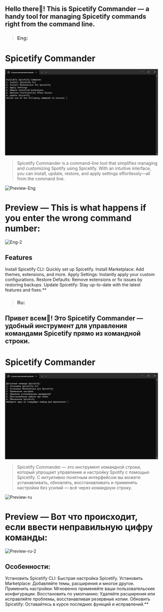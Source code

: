 ## Hello there👋! This is Spicetify Commander — a handy tool for managing Spicetify commands right from the command line.

> ### **Eng:**
# Spicetify Commander
![Preview](https://github.com/vtmeen/Spicetify-Commander/blob/main/Preview%20Eng.png)

> Spicetify Commander is a command-line tool that simplifies managing and customizing Spotify using Spicetify. With an intuitive interface, you can install, update, restore, and apply settings effortlessly—all from the command line.

![Preview-Eng](https://github.com/user-attachments/assets/d9264497-f52f-4d28-817a-1cd4140b9e47)
# Preview — This is what happens if you enter the wrong command number:
![Eng-2](https://github.com/user-attachments/assets/fc565362-43c3-4c2d-8239-af4d0b511ee0)

## Features
Install Spicetify CLI: Quickly set up Spicetify.
Install Marketplace: Add themes, extensions, and more.
Apply Settings: Instantly apply your custom configurations.
Restore Defaults: Remove extensions or fix issues by restoring backups.
Update Spicetify: Stay up-to-date with the latest features and fixes.**

> ### **Ru:**

## Привет всем👋! Это Spicetify Commander — удобный инструмент для управления командами Spicetify прямо из командной строки.

# Spicetify Commander
![Preview](https://github.com/vtmeen/Spicetify-Commander/blob/main/Preview%20Ru.png)

> Spicetify Commander — это инструмент командной строки, который упрощает управление и настройку Spotify с помощью Spicetify. С интуитивно понятным интерфейсом вы можете устанавливать, обновлять, восстанавливать и применять настройки без усилий — всё через командную строку.

![Preview-ru](https://github.com/user-attachments/assets/6e89090a-521d-497e-b2de-04686200339d)
# Preview — Вот что происходит, если ввести неправильную цифру команды:
![Preview-ru-2](https://github.com/user-attachments/assets/8e75e777-a288-416f-8d82-69eb7550c8c8)

## Особенности:
Установить Spicetify CLI: Быстрая настройка Spicetify.
Установить Marketplace: Добавляйте темы, расширения и многое другое.
Применить настройки: Мгновенно применяйте ваши пользовательские конфигурации.
Восстановить по умолчанию: Удаляйте расширения или исправляйте проблемы, восстанавливая резервные копии.
Обновить Spicetify: Оставайтесь в курсе последних функций и исправлений.**
